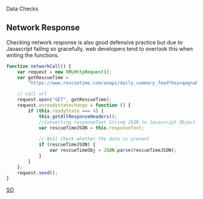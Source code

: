 Data Checks

## Network Response

Checking network response is also good defensive practice but due to Javascript failing so gracefully, web developers tend to overlook this when writing the functions.

```javascript
function networkCall() {
	var request = new XMLHttpRequest();
	var getRescueTime =
		"https://www.rescuetime.com/anapi/daily_summary_feed?key=qagnak";

	// call url
	request.open("GET", getRescueTime);
	request.onreadystatechange = function () {
		if (this.readyState === 4) {
			this.getAllResponseHeaders();
			//Converting responseText String JSON to Javascript Object JSON.
			var rescueTimeJSON = this.responseText;
			
			// Null Check whether the data is present
			if (rescueTimeJSON) {
				var rescueTimeObj = JSON.parse(rescueTimeJSON);
			}
		}
	};
	request.send();
}

```


[SO](https://stackoverflow.com/questions/154059/how-can-i-check-for-an-empty-undefined-null-string-in-javascript)